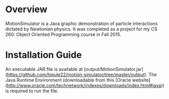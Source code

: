 # Overview

MotionSimulator is a Java graphic demonstration of particle interactions
dictated by Newtonian physics. It was completed as a project for my CS 260:
Object Oriented Programming course in Fall 2015.

# Installation Guide

An executable JAR file is available at [output/MotionSimulator.jar]
(https://github.com/hieule22/motion-simulator/tree/master/output). The Java
Runtime Environment (downloadable from this [Oracle website]
(http://www.oracle.com/technetwork/indexes/downloads/index.html#java)) is
required to run the file.